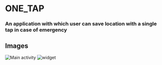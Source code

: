 # ONE_TAP
### An application with which user can save location with a single tap in case of emergency
## Images
![Main activity](https://static.wixstatic.com/media/fdfbff_82b1f4ccaa56446cbfce431d85b75759~mv2.jpg)
![widget](https://static.wixstatic.com/media/fdfbff_25d9ff9dd0e3409aa40e866c585736ec~mv2.jpeg)
